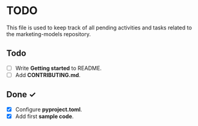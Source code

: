 # TODO

This file is used to keep track of all pending activities and tasks related to the marketing-models repository.

## Todo

- [ ] Write **Getting started** to README.
- [ ] Add **CONTRIBUTING.md**.

## Done ✓

- [x] Configure **pyproject.toml**.
- [x] Add first **sample code**.